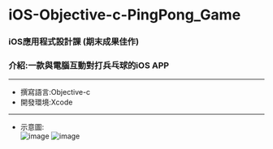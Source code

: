 # iOS-Objective-c-PingPong_Game
### iOS應用程式設計課 (期末成果佳作)  
### 介紹:一款與電腦互動對打兵乓球的iOS APP 
---
 - 撰寫語言:Objective-c  
 - 開發環境:Xcode  
---
 - 示意圖:  
![image](https://github.com/LN0330/iOS-Objective-c-PingPong_Game/blob/master/GIF/1(1).gif)
![image](https://github.com/LN0330/iOS-Objective-c-PingPong_Game/blob/master/GIF/1%20(2).png)  
